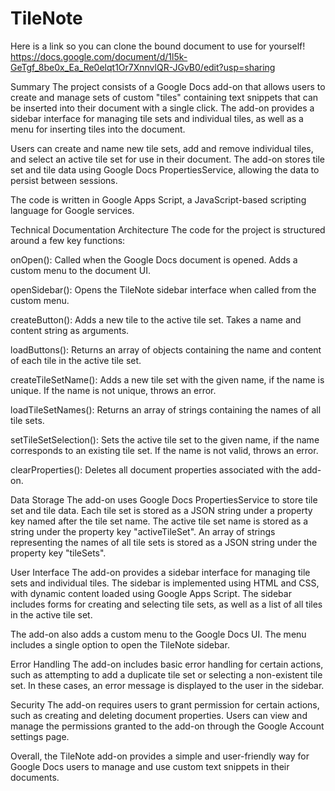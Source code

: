 # TileNote

Here is a link so you can clone the bound document to use for yourself!
https://docs.google.com/document/d/1l5k-GeTgf_8be0x_Ea_Re0elqt1Or7XnnvlQR-JGvB0/edit?usp=sharing

Summary
The project consists of a Google Docs add-on that allows users to create and manage sets of custom "tiles" containing text snippets that can be inserted into their document with a single click. The add-on provides a sidebar interface for managing tile sets and individual tiles, as well as a menu for inserting tiles into the document.

Users can create and name new tile sets, add and remove individual tiles, and select an active tile set for use in their document. The add-on stores tile set and tile data using Google Docs PropertiesService, allowing the data to persist between sessions.

The code is written in Google Apps Script, a JavaScript-based scripting language for Google services.

Technical Documentation
Architecture
The code for the project is structured around a few key functions:

onOpen(): Called when the Google Docs document is opened. Adds a custom menu to the document UI.

openSidebar(): Opens the TileNote sidebar interface when called from the custom menu.

createButton(): Adds a new tile to the active tile set. Takes a name and content string as arguments.

loadButtons(): Returns an array of objects containing the name and content of each tile in the active tile set.

createTileSetName(): Adds a new tile set with the given name, if the name is unique. If the name is not unique, throws an error.

loadTileSetNames(): Returns an array of strings containing the names of all tile sets.

setTileSetSelection(): Sets the active tile set to the given name, if the name corresponds to an existing tile set. If the name is not valid, throws an error.

clearProperties(): Deletes all document properties associated with the add-on.

Data Storage
The add-on uses Google Docs PropertiesService to store tile set and tile data. Each tile set is stored as a JSON string under a property key named after the tile set name. The active tile set name is stored as a string under the property key "activeTileSet". An array of strings representing the names of all tile sets is stored as a JSON string under the property key "tileSets".

User Interface
The add-on provides a sidebar interface for managing tile sets and individual tiles. The sidebar is implemented using HTML and CSS, with dynamic content loaded using Google Apps Script. The sidebar includes forms for creating and selecting tile sets, as well as a list of all tiles in the active tile set.

The add-on also adds a custom menu to the Google Docs UI. The menu includes a single option to open the TileNote sidebar.

Error Handling
The add-on includes basic error handling for certain actions, such as attempting to add a duplicate tile set or selecting a non-existent tile set. In these cases, an error message is displayed to the user in the sidebar.

Security
The add-on requires users to grant permission for certain actions, such as creating and deleting document properties. Users can view and manage the permissions granted to the add-on through the Google Account settings page.

Overall, the TileNote add-on provides a simple and user-friendly way for Google Docs users to manage and use custom text snippets in their documents.
